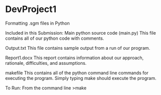 DevProject1
===========

Formatting .sgm files in Python

Included in this Submission:
Main python source code (main.py)
  This file contains all of our python code with comments. 
  
Output.txt
  This file contains sample output from a run of our program.
  
Report1.docx
  This report contains information about our approach, rationale, difficulties, and assumptions.

makefile
  This contains all of the python command line commands for executing the program. Simply typing make should execute the program.
  
To Run: 
  From the command line >make

